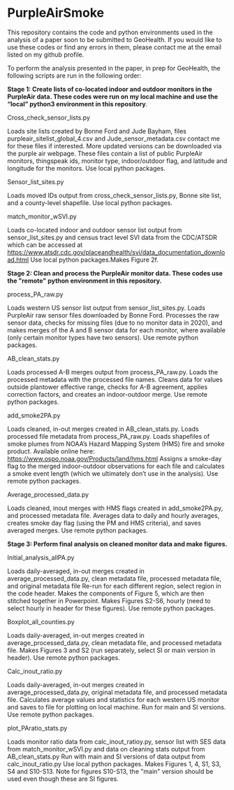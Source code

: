 # PurpleAirSmoke
This repository contains the code and python environments used in the analysis of a paper soon to be submitted to GeoHealth. If you would like to use these codes or find any errors in them, please contact me at the email listed on my github profile. 

To perform the analysis presented in the paper, in prep for GeoHealth, the following scripts are run in the following order:

**Stage 1: Create lists of co-located indoor and outdoor monitors in the PurpleAir data. These codes were run on my local machine and use the “local” python3 environment in this repository**.

Cross_check_sensor_lists.py

Loads site lists created by Bonne Ford and Jude Bayham, files purpleair_sitelist_global_4.csv and Jude_sensor_metadata.csv contact me for these files if interested. More updated versions can be downloaded via the purple air webpage. These files contain a list of public PurpleAir monitors, thingspeak ids, monitor type, indoor/outdoor flag, and latitude and longitude for the monitors. Use local python packages.

Sensor_list_sites.py

Loads moved IDs output from cross_check_sensor_lists.py, Bonne site list, and a county-level shapefile. Use local python packages.

match_monitor_wSVI.py

Loads co-located indoor and outdoor sensor list output from sensor_list_sites.py and census tract level SVI data from the CDC/ATSDR which can be accessed at https://www.atsdr.cdc.gov/placeandhealth/svi/data_documentation_download.html Use local python packages.Makes Figure 2f.

**Stage 2: Clean and process the PurpleAir monitor data. These codes use the "remote" python environment in this repository.**

process_PA_raw.py

Loads western US sensor list output from sensor_list_sites.py. Loads PurpleAir raw sensor files downloaded by Bonne Ford. Processes the raw sensor data, checks for missing files (due to no monitor data in 2020), and makes merges of the A and B sensor data for each monitor, where available (only certain monitor types have two sensors). Use remote python packages.

AB_clean_stats.py

Loads processed A-B merges output from process_PA_raw.py. Loads the processed metadata with the processed file names. Cleans data for values outside plantower effective range, checks for A-B agreement, applies correction factors, and creates an indoor-outdoor merge. Use remote python packages.

add_smoke2PA.py

Loads cleaned, in-out merges created in AB_clean_stats.py. Loads processed file metadata from process_PA_raw.py. Loads shapefiles of smoke plumes from NOAA’s Hazard Mapping System (HMS) fire and smoke product. Available online here: https://www.ospo.noaa.gov/Products/land/hms.html  Assigns a smoke-day flag to the merged indoor-outdoor observations for each file and calculates a smoke event length (which we ultimately don’t use in the analysis). Use remote python packages.

Average_processed_data.py

Loads cleaned, inout merges with HMS flags created in add_smoke2PA.py, and processed metadata file. Averages data to daily and hourly averages, creates smoke day flag (using the PM and HMS criteria), and saves averaged merges. Use remote python packages.

**Stage 3: Perform final analysis on cleaned monitor data and make figures.**

Initial_analysis_allPA.py

Loads daily-averaged, in-out merges created in average_processed_data.py, clean metadata file, processed metadata file, and original metadata file
Re-run for each different region, select region in the code header. Makes the components of Figure 5, which are then stitched together in Powerpoint.
Makes Figures S2-S6, hourly (need to select hourly in header for these figures). Use remote python packages.

Boxplot_all_counties.py

Loads daily-averaged, in-out merges created in average_processed_data.py, clean metadata file, and processed metadata file. Makes Figures 3 and S2 (run separately, select SI or main version in header). Use remote python packages.

Calc_inout_ratio.py

Loads daily-averaged, in-out merges created in average_processed_data.py, original metadata file, and processed metadata file. Calculates average values and statistics for each western US monitor and saves to file for plotting on local machine. Run for main and SI versions. Use remote python packages.

plot_PAratio_stats.py

Loads monitor ratio data from calc_inout_ratioy.py, sensor list with SES data from match_monitor_wSVI.py and data on cleaning stats output from AB_clean_stats.py
Run with main and SI versions of data output from calc_inout_ratio.py Use local python packages. Makes Figures 1, 4, S1, S3, S4 and S10-S13. Note for figures S10-S13, the "main" version should be used even though these are SI figures. 
